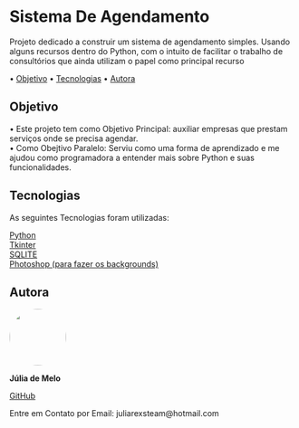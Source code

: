 <h1 aling="center"> Sistema De Agendamento </h1> 
 
<p aling"center"> Projeto dedicado a construir um sistema de agendamento simples. Usando alguns recursos dentro do Python, com o intuito de facilitar o trabalho de 
consultórios que ainda utilizam o papel como principal recurso</p>

<p aling="center">• 
<a href="#objetivo">Objetivo</a> •
<a href="#tecnologias">Tecnologias</a> •
<a href="#autora">Autora</a>
<p>

<h2 aling="center" id="objetivo"> Objetivo </h2>
<p aling="center"> • Este projeto tem como Objetivo Principal: 
auxiliar empresas que prestam serviços onde se precisa agendar.<br />
• Como Obejtivo Paralelo:
Serviu como uma forma de aprendizado e me ajudou como programadora a entender mais sobre Python e suas funcionalidades. </p>

<h2 aling="center" id="tecnologias"> Tecnologias </h2>
<p aling="center"> As seguintes Tecnologias foram utilizadas:</p>
<a aling="center"href="https://www.python.org/">Python</a><br />
<a aling="center"href="https://docs.python.org/3/library/tkinter.html/">Tkinter</a><br />
<a aling="center"href="https://www.sqlite.org/index.html">SQLITE</a><br />
<a aling="center"href="https://www.adobe.com/br/products/photoshop.html/">Photoshop (para fazer os backgrounds)</a>

<h2 aling="center" id="autora"> Autora </h2>
<a href="https://github.com/juliathemelo"> 
<img style="border-radius: 50%;" src="https://lh3.googleusercontent.com/ogw/ADGmqu9-v5YHdS8JjmvMoKfJPQlCTtdmDhTiF6HIlrrwSA=s83-c-mo" width="100px;" alt=""/></a>
<br />
<p><b>Júlia de Melo</b></p> <a href="https://github.com/juliathemelo">GitHub</a>
<p> Entre em Contato por Email: juliarexsteam@hotmail.com</p>
